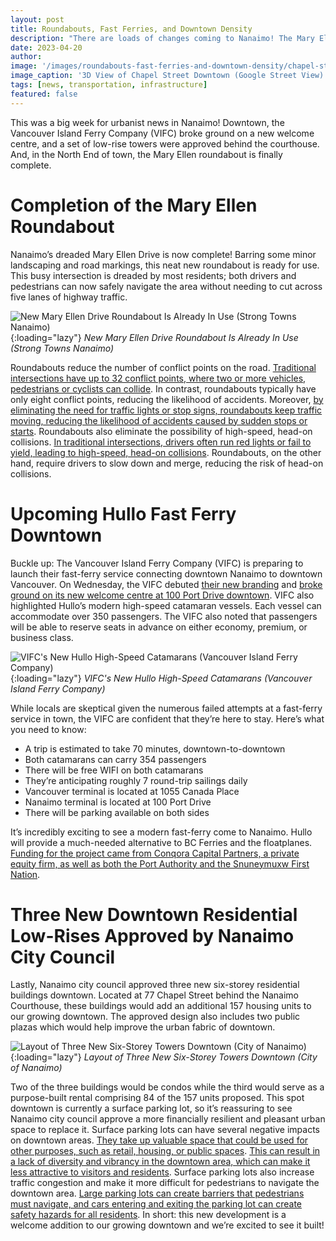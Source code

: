 ```yaml
---
layout: post
title: Roundabouts, Fast Ferries, and Downtown Density
description: "There are loads of changes coming to Nanaimo! The Mary Ellen roundabout is now complete in the North End. The Hullo fast ferry is slated to launch in June. And, Nanaimo city council approves new low-rises and condos downtown."
date: 2023-04-20
author: 
image: '/images/roundabouts-fast-ferries-and-downtown-density/chapel-street-street-view-1.jpg'
image_caption: '3D View of Chapel Street Downtown (Google Street View)'
tags: [news, transportation, infrastructure]
featured: false
---
```


This was a big week for urbanist news in Nanaimo! Downtown, the Vancouver Island Ferry Company (VIFC) broke ground on a new welcome centre, and a set of low-rise towers were approved behind the courthouse. And, in the North End of town, the Mary Ellen roundabout is finally complete. 

# Completion of the Mary Ellen Roundabout

Nanaimo’s dreaded Mary Ellen Drive is now complete! Barring some minor landscaping and road markings, this neat new roundabout is ready for use. This busy intersection is dreaded by most residents; both drivers and pedestrians can now safely navigate the area without needing to cut across five lanes of highway traffic. 

![New Mary Ellen Drive Roundabout Is Already In Use (Strong Towns Nanaimo)]({{site.baseurl}}/images/roundabouts-fast-ferries-and-downtown-density/mary-ellen-roundabout-1.jpg){:loading="lazy"}
*New Mary Ellen Drive Roundabout Is Already In Use (Strong Towns Nanaimo)*

Roundabouts reduce the number of conflict points on the road. [Traditional intersections have up to 32 conflict points, where two or more vehicles, pedestrians or cyclists can collide](https://mutcd.fhwa.dot.gov/). In contrast, roundabouts typically have only eight conflict points, reducing the likelihood of accidents. Moreover, [by eliminating the need for traffic lights or stop signs, roundabouts keep traffic moving, reducing the likelihood of accidents caused by sudden stops or starts](https://www.iihs.org/topics/roundabouts). Roundabouts also eliminate the possibility of high-speed, head-on collisions. [In traditional intersections, drivers often run red lights or fail to yield, leading to high-speed, head-on collisions](https://www.fhwa.dot.gov/publications/research/safety/05042/index.cfm). Roundabouts, on the other hand, require drivers to slow down and merge, reducing the risk of head-on collisions.

# Upcoming Hullo Fast Ferry Downtown

Buckle up: The Vancouver Island Ferry Company (VIFC) is preparing to launch their fast-ferry service connecting downtown Nanaimo to downtown Vancouver. On Wednesday, the VIFC debuted [their new branding](https://hullo.com/) and [broke ground on its new welcome centre at 100 Port Drive downtown](https://www.nanaimobulletin.com/news/nanaimos-fast-foot-ferries-branded-hullo-terminal-improvements-starting/). VIFC also highlighted Hullo’s modern high-speed catamaran vessels. Each vessel can accommodate over 350 passengers. The VIFC also noted that passengers will be able to reserve seats in advance on either economy, premium, or business class.

![VIFC's New Hullo High-Speed Catamarans (Vancouver Island Ferry Company)]({{site.baseurl}}/images/roundabouts-fast-ferries-and-downtown-density/hullo-ferry-1.jpg){:loading="lazy"}
*VIFC's New Hullo High-Speed Catamarans (Vancouver Island Ferry Company)*

While locals are skeptical given the numerous failed attempts at a fast-ferry service in town, the VIFC are confident that they’re here to stay. Here’s what you need to know:

- A trip is estimated to take 70 minutes, downtown-to-downtown
- Both catamarans can carry 354 passengers
- There will be free WIFI on both catamarans
- They’re anticipating roughly 7 round-trip sailings daily
- Vancouver terminal is located at 1055 Canada Place
- Nanaimo terminal is located at 100 Port Drive
- There will be parking available on both sides

It’s incredibly exciting to see a modern fast-ferry come to Nanaimo. Hullo will provide a much-needed alternative to BC Ferries and the floatplanes. [Funding for the project came from Conqora Capital Partners, a private equity firm, as well as both the Port Authority and the Snuneymuxw First Nation](https://nanaimonewsnow.com/2023/04/19/hullo-to-new-passenger-fast-ferry-service-between-nanaimo-and-vancouver/).

# Three New Downtown Residential Low-Rises Approved by Nanaimo City Council

Lastly, Nanaimo city council approved three new six-storey residential buildings downtown. Located at 77 Chapel Street behind the Nanaimo Courthouse, these buildings would add an additional 157 housing units to our growing downtown. The approved design also includes two public plazas which would help improve the urban fabric of downtown. 

![Layout of Three New Six-Storey Towers Downtown (City of Nanaimo)]({{site.baseurl}}/images/roundabouts-fast-ferries-and-downtown-density/downtown-towers-1.jpg){:loading="lazy"}
*Layout of Three New Six-Storey Towers Downtown (City of Nanaimo)*

Two of the three buildings would be condos while the third would serve as a purpose-built rental comprising 84 of the 157 units proposed. This spot downtown is currently a surface parking lot, so it’s reassuring to see Nanaimo city council approve a more financially resilient and pleasant urban space to replace it. Surface parking lots can have several negative impacts on downtown areas. [They take up valuable space that could be used for other purposes, such as retail, housing, or public spaces](https://www.bloomberg.com/news/newsletters/2023-03-29/maplab-parking-occupies-vast-swaths-of-space-in-city-centers). [This can result in a lack of diversity and vibrancy in the downtown area, which can make it less attractive to visitors and residents](https://www.strongtowns.org/journal/2019/11/27/parking-dominates-our-cities-but-do-we-really-see-it). Surface parking lots also increase traffic congestion and make it more difficult for pedestrians to navigate the downtown area. [Large parking lots can create barriers that pedestrians must navigate, and cars entering and exiting the parking lot can create safety hazards for all residents](https://www.cnu.org/publicsquare/2017/06/05/great-idea-rethinking-parking). In short: this new development is a welcome addition to our growing downtown and we’re excited to see it built!
